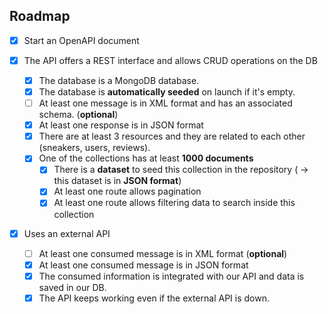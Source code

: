 ## Roadmap

- [x] Start an OpenAPI document

- [x] The API offers a REST interface and allows CRUD operations on the DB
    - [x] The database is a MongoDB database.
    - [x] The database is **automatically seeded** on launch if it's empty.
    - [ ] At least one message is in XML format and has an associated schema. (**optional**)
    - [x] At least one response is in JSON format
    - [x] There are at least 3 resources and they are related to each other (sneakers, users, reviews).
    - [x] One of the collections has at least **1000 documents**
        - [x] There is a **dataset** to seed this collection in the repository ( -> this dataset is in **JSON format**)
        - [x] At least one route allows pagination
        - [x] At least one route allows filtering data to search inside this collection

- [x] Uses an external API
    - [ ] At least one consumed message is in XML format  (**optional**)
    - [x] At least one consumed message is in JSON format
    - [x] The consumed information is integrated with our API and data is saved in our DB.
    - [x] The API keeps working even if the external API is down.
